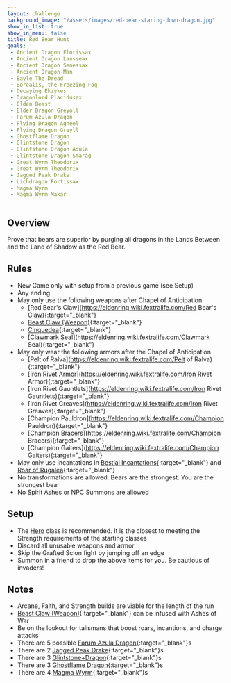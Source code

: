 ```yaml
---
layout: challenge
background_image: "/assets/images/red-bear-staring-down-dragon.jpg"
show_in_list: true
show_in_menu: false
title: Red Bear Hunt
goals:
 - Ancient Dragon Florissax
 - Ancient Dragon Lansseax
 - Ancient Dragon Senessax
 - Ancient Dragon-Man
 - Bayle The Dread
 - Borealis, the Freezing Fog
 - Decaying Ekzykes
 - Dragonlord Placidusax
 - Elden Beast
 - Elder Dragon Greyoll
 - Farum Azula Dragon
 - Flying Dragon Agheel
 - Flying Dragon Greyll
 - Ghostflame Dragon
 - Glintstone Dragon
 - Glintstone Dragon Adula
 - Glintstone Dragon Smarag
 - Great Wyrm Theodorix
 - Great Wyrm Theodorix
 - Jagged Peak Drake
 - Lichdragon Fortissax
 - Magma Wyrm
 - Magma Wyrm Makar
---
```


## Overview

Prove that bears are superior by purging all dragons in the Lands Between and the Land of Shadow as the Red Bear.

## Rules

- New Game only with setup from a previous game (see Setup)
- Any ending
- May only use the following weapons after Chapel of Anticipation
    - [Red Bear's Claw](https://eldenring.wiki.fextralife.com/Red Bear's Claw){:target="_blank"}
    - [Beast Claw (Weapon)](https://eldenring.wiki.fextralife.com/Beast+Claw+(Weapon)){:target="_blank"}
    - [Cinquedea](https://eldenring.wiki.fextralife.com/Cinquedea){:target="_blank"}
    - [Clawmark Seal](https://eldenring.wiki.fextralife.com/Clawmark Seal){:target="_blank"}
- May only wear the following armors after the Chapel of Anticipation
    - [Pelt of Ralva](https://eldenring.wiki.fextralife.com/Pelt of Ralva){:target="_blank"}
    - [Iron Rivet Armor](https://eldenring.wiki.fextralife.com/Iron Rivet Armor){:target="_blank"}
    - [Iron Rivet Gauntlets](https://eldenring.wiki.fextralife.com/Iron Rivet Gauntlets){:target="_blank"}
    - [Iron Rivet Greaves](https://eldenring.wiki.fextralife.com/Iron Rivet Greaves){:target="_blank"}
    - [Champion Pauldron](https://eldenring.wiki.fextralife.com/Champion Pauldron){:target="_blank"}
    - [Champion Bracers](https://eldenring.wiki.fextralife.com/Champion Bracers){:target="_blank"}
    - [Champion Gaiters](https://eldenring.wiki.fextralife.com/Champion Gaiters){:target="_blank"}
- May only use incantations in [Bestial Incantations](https://eldenring.wiki.fextralife.com/Bestial+Incantations){:target="_blank"} and [Roar of Rugalea](https://eldenring.wiki.fextralife.com/Roar+of+Rugalea){:target="_blank"}
- No transformations are allowed. Bears are the strongest. You are the strongest bear
- No Spirit Ashes or NPC Summons are allowed

## Setup

- The [Hero](https://eldenring.wiki.fextralife.com/Hero) class is recommended. It is the closest to meeting the Strength requirements of the starting classes
- Discard all unusable weapons and armor
- Skip the Grafted Scion fight by jumping off an edge
- Summon in a friend to drop the above items for you. Be cautious of invaders!

## Notes

- Arcane, Faith, and Strength builds are viable for the length of the run
- [Beast Claw (Weapon)](https://eldenring.wiki.fextralife.com/Beast+Claw+(Weapon)){:target="_blank"} can be infused with Ashes of War
- Be on the lookout for talismans that boost roars, incantions, and charge attacks
- There are 5 possible [Farum Azula Dragon](https://eldenring.wiki.fextralife.com/Farum+Azula+Dragon){:target="_blank"}s
- There are 2 [Jagged Peak Drake](https://eldenring.wiki.fextralife.com/Jagged+Peak+Drake){:target="_blank"}s
- There are 3 [Glintstone+Dragon](https://eldenring.wiki.fextralife.com/Glintstone+Dragon){:target="_blank"}s
- There are 3 [Ghostflame Dragon](https://eldenring.wiki.fextralife.com/Ghostflame+Dragon){:target="_blank"}s
- There are 4 [Magma Wyrm](https://eldenring.wiki.fextralife.com/Magma+Wyrm){:target="_blank"}s

